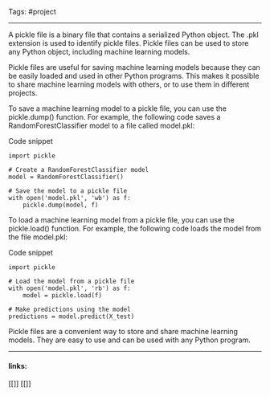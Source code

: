 
Tags: #project 

------------------------------------------

A pickle file is a binary file that contains a serialized Python object. The .pkl extension is used to identify pickle files. Pickle files can be used to store any Python object, including machine learning models.

Pickle files are useful for saving machine learning models because they can be easily loaded and used in other Python programs. This makes it possible to share machine learning models with others, or to use them in different projects.

To save a machine learning model to a pickle file, you can use the pickle.dump() function. For example, the following code saves a RandomForestClassifier model to a file called model.pkl:

Code snippet

```
import pickle

# Create a RandomForestClassifier model
model = RandomForestClassifier()

# Save the model to a pickle file
with open('model.pkl', 'wb') as f:
    pickle.dump(model, f)
```

To load a machine learning model from a pickle file, you can use the pickle.load() function. For example, the following code loads the model from the file model.pkl:

Code snippet

```
import pickle

# Load the model from a pickle file
with open('model.pkl', 'rb') as f:
    model = pickle.load(f)

# Make predictions using the model
predictions = model.predict(X_test)
```

Pickle files are a convenient way to store and share machine learning models. They are easy to use and can be used with any Python program.


---------------------
#### links:
[[]]
[[]]